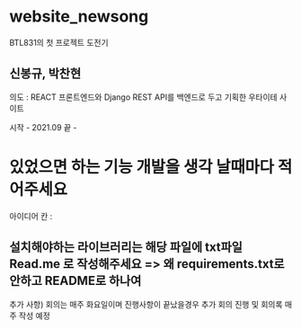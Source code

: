 # website_newsong

BTL831의 첫 프로젝트 도전기

신봉규, 박찬현
------

의도 : REACT 프론트엔드와 Django REST API를 백엔드로 두고 기획한 우타이테 사이트 

시작 - 2021.09 
끝 - 

있었으면 하는 기능 개발을 생각 날때마다 적어주세요
=========
아이디어 칸 :

설치해야하는 라이브러리는 해당 파일에 txt파일 Read.me 로 작성해주세요
=> 왜 requirements.txt로 안하고 README로 하나여
------------
추가 사항)
  회의는 매주 화요일이며 진행사항이 끝났을경우 추가 회의 진행 및 회의록 매주 작성 예정
